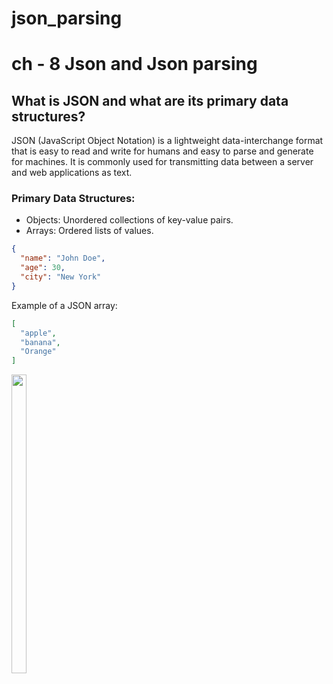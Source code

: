 # json_parsing

# ch - 8 Json and Json parsing

## What is JSON and what are its primary data structures?

JSON (JavaScript Object Notation) is a lightweight data-interchange format that is easy to read and write for humans and easy to parse and generate for machines. It is commonly used for transmitting data between a server and web applications as text.

### Primary Data Structures:
- Objects: Unordered collections of key-value pairs.
- Arrays: Ordered lists of values.

```json
{
  "name": "John Doe",
  "age": 30,
  "city": "New York"
}
```

Example of a JSON array:
```json
[
  "apple",
  "banana",
  "Orange"
]
```
<div> 
  <img src = "https://github.com/user-attachments/assets/e5c5cba3-9858-471b-bc51-935835d82339"  height=35% width=22%  />
</div>
    
